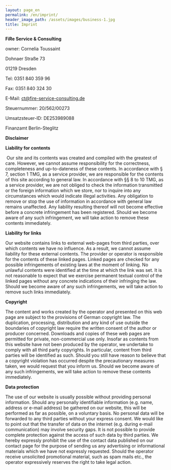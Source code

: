 ```yaml
---
layout: page_en
permalink: /en/imprint/
header_image_path: /assets/images/business-1.jpg
title: Imprint
---
```

**FiRe Service & Consulting**

owner: Cornelia Toussaint

Dohnaer Stra&szlig;e 73

01219 Dresden

Tel: 0351 840 359 96

Fax: 0351 840 324 30

E-Mail: [ct@fire-service-consulting.de](mailto:ct@fire-service-consulting.de)

Steuernummer: 20/562/00273

Umsatzsteuer-ID: DE253989088

Finanzamt Berlin-Steglitz

**Disclaimer**

**Liability for contents**

&nbsp;Our site and its contents was created and compiled with the greatest of care. However, we cannot assume responsibility for the correctness, completeness and up-to-dateness of these contents. In accordance with &sect; 7, section 1 TMG, as a service provider, we are responsible for the contents of this site according to general law. In accordance with &sect;&sect; 8 to 10 TMG, as a service provider, we are not obliged to check the information transmitted or the foreign information which we store, nor to inquire into any circumstances which would indicate illegal activities. Any obligation to remove or stop the use of information in accordance with general law remains unaffected. Any liability resulting thereof will not become effective before a concrete infringement has been registered. Should we become aware of any such infringement, we will take action to remove these contents immediately.

**Liability for links**

Our website contains links to external web-pages from third parties, over which contents we have no influence. As a result, we cannot assume liability for these external contents. The provider or operator is responsible for the contents of these linked pages. Linked pages are checked for any possible infringements of existing laws at the moment of linking. No unlawful contents were identified at the time at which the link was set. It is not reasonable to expect that we exercise permanent textual control of the linked pages without any concrete indications of their infringing the law. Should we become aware of any such infringements, we will take action to remove such links immediately.

**Copyright**

The content and works created by the operator and presented on this web page are subject to the provisions of German copyright law. The duplication, processing, distribution and any kind of use outside the boundaries of copyright law require the written consent of the author or producer concerned. Downloads and copies of these web pages are permitted for private, non-commercial use only. Insofar as contents from this website have not been produced by the operator, we undertake to comply with all third party copyrights. In particular, content from third parties will be identified as such. Should you still have reason to believe that a copyright violation has occurred despite the precautionary measures taken, we would request that you inform us. Should we become aware of any such infringements, we will take action to remove these contents immediately.

**Data protection**

The use of our website is usually possible without providing personal information. Should any personally identifiable information (e.g. name, address or e-mail address) be gathered on our website, this will be performed as far as possible, on a voluntary basis. No personal data will be forwarded to any third parties without your express consent. We would like to point out that the transfer of data on the internet (e.g. during e-mail communication) may involve security gaps. It is not possible to provide complete protection against the access of such data by third parties. We hereby expressly prohibit the use of the contact data published on our contact page for the purpose of sending us any advertising or informational materials which we have not expressly requested. Should the operator receive unsolicited promotional material, such as spam mails etc., the operator expressively reserves the right to take legal action.&nbsp;